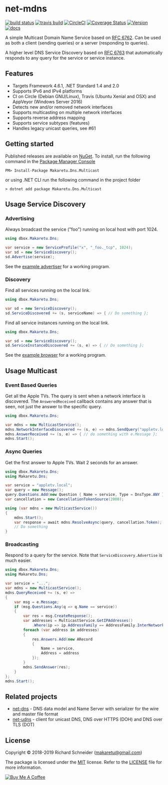 # net-mdns

[![build status](https://ci.appveyor.com/api/projects/status/github/richardschneider/net-mdns?branch=master&svg=true)](https://ci.appveyor.com/project/richardschneider/net-mdns) 
[![travis build](https://travis-ci.org/richardschneider/net-mdns.svg?branch=master)](https://travis-ci.org/richardschneider/net-mdns)
[![CircleCI](https://circleci.com/gh/richardschneider/net-mdns.svg?style=svg)](https://circleci.com/gh/richardschneider/net-mdns)
[![Coverage Status](https://coveralls.io/repos/richardschneider/net-mdns/badge.svg?branch=master&service=github)](https://coveralls.io/github/richardschneider/net-mdns?branch=master)
[![Version](https://img.shields.io/nuget/v/Makaretu.Dns.Multicast.svg)](https://www.nuget.org/packages/Makaretu.Dns.Multicast)
[![docs](https://cdn.rawgit.com/richardschneider/net-mdns/master/doc/images/docs-latest-green.svg)](https://richardschneider.github.io/net-mdns/articles/intro.html)

A simple Multicast Domain Name Service based on [RFC 6762](https://tools.ietf.org/html/rfc6762).  Can be used 
as both a client (sending queries) or a server (responding to queries).

A higher level DNS Service Discovery based on [RFC 6763](https://tools.ietf.org/html/rfc6763) that automatically responds to any query for the 
service or service instance.

## Features

- Targets Framework 4.6.1, .NET Standard 1.4 and 2.0
- Supports IPv6 and IPv4 platforms
- CI on Circle (Debian GNU/Linux), Travis (Ubuntu Xenial and OSX) and AppVeyor (Windows Server 2016)
- Detects new and/or removed network interfaces
- Supports multicasting on multiple network interfaces
- Supports reverse address mapping
- Supports service subtypes (features)
- Handles legacy unicast queries, see #61

## Getting started

Published releases are available on [NuGet](https://www.nuget.org/packages/Makaretu.Dns.Multicast/).  To install, run the following command in the [Package Manager Console](https://docs.nuget.org/docs/start-here/using-the-package-manager-console)

    PM> Install-Package Makaretu.Dns.Multicast
    
or using .NET CLI run the following command in the project folder

    > dotnet add package Makaretu.Dns.Multicast
    
## Usage Service Discovery

### Advertising

Always broadcast the service ("foo") running on local host with port 1024.

```csharp
using dbox.Makaretu.Dns;

var service = new ServiceProfile("x", "_foo._tcp", 1024);
var sd = new ServiceDiscovery();
sd.Advertise(service);
```

See the [example advertiser](Spike/Program.cs) for a working program.

### Discovery

Find all services running on the local link.

```csharp
using dbox.Makaretu.Dns;

var sd = new ServiceDiscovery();
sd.ServiceDiscovered += (s, serviceName) => { // Do something };
```

Find all service instances running on the local link.

```csharp
using dbox.Makaretu.Dns;

var sd = new ServiceDiscovery();
sd.ServiceInstanceDiscovered += (s, e) => { // Do something };
```

See the [example browser](Browser/Program.cs) for a working program.

## Usage Multicast

### Event Based Queries

Get all the Apple TVs. The query is sent when a network interface is discovered. 
The `AnsweredReceived` callback contains any answer that is seen, not just the answer
to the specific query.

```csharp
using dbox.Makaretu.Dns;

var mdns = new MulticastService();
mdns.NetworkInterfaceDiscovered += (s, e) => mdns.SendQuery("appletv.local");
mdns.AnswerReceived += (s, e) => { // do something with e.Message };
mdns.Start();
```

### Async Queries

Get the first answer to Apple TVs. Wait 2 seconds for an answer.

```csharp
using dbox.Makaretu.Dns;
using Makaretu.Dns;

var service = "appletv.local";
var query = new Message();
query.Questions.Add(new Question { Name = service, Type = DnsType.ANY });
var cancellation = new CancellationTokenSource(2000);

using (var mdns = new MulticastService())
{
    mdns.Start();
    var response = await mdns.ResolveAsync(query, cancellation.Token);
    // Do something
}
```

### Broadcasting

Respond to a query for the service.  Note that `ServiceDiscovery.Advertise` is much easier.

```csharp
using dbox.Makaretu.Dns;
using Makaretu.Dns;

var service = "...";
var mdns = new MulticastService();
mdns.QueryReceived += (s, e) =>
{
    var msg = e.Message;
    if (msg.Questions.Any(q => q.Name == service))
    {
        var res = msg.CreateResponse();
        var addresses = MulticastService.GetIPAddresses()
            .Where(ip => ip.AddressFamily == AddressFamily.InterNetwork);
        foreach (var address in addresses)
        {
            res.Answers.Add(new ARecord
            {
                Name = service,
                Address = address
            });
        }
        mdns.SendAnswer(res);
    }
};
mdns.Start();
```

## Related projects

- [net-dns](https://github.com/richardschneider/net-dns) - DNS data model and Name Server with serializer for the wire and master file format
- [net-udns](https://github.com/richardschneider/net-udns) - client for unicast DNS, DNS over HTTPS (DOH) and DNS over TLS (DOT)

## License
Copyright © 2018-2019 Richard Schneider (makaretu@gmail.com)

The package is licensed under the [MIT](http://www.opensource.org/licenses/mit-license.php "Read more about the MIT license form") license. Refer to the [LICENSE](https://github.com/richardschneider/net-mdns/blob/master/LICENSE) file for more information.

<a href="https://www.buymeacoffee.com/kmXOxKJ4E" target="_blank"><img src="https://www.buymeacoffee.com/assets/img/custom_images/yellow_img.png" alt="Buy Me A Coffee" style="height: auto !important;width: auto !important;" ></a>
